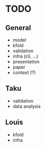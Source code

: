 # TODO

## General
- model
- kfold
- validation
- infra (cli, ...)
- presentation
- paper
- context (?)

## Taku
- validation
- data analysis


## Louis
- kfold
- infra
